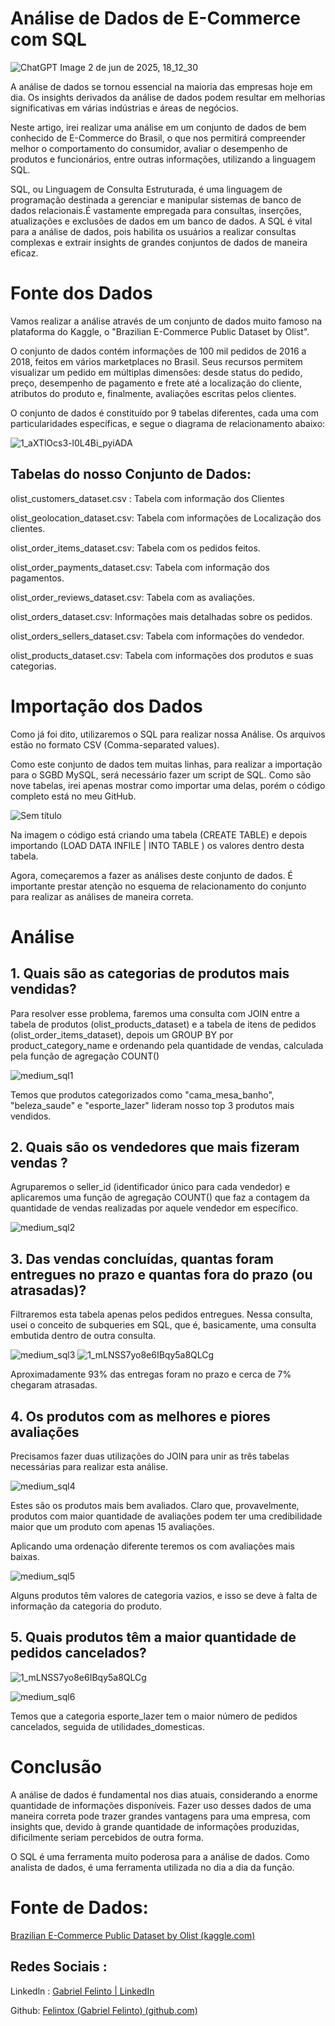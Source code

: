 # Análise de Dados de E-Commerce com SQL

![ChatGPT Image 2 de jun  de 2025, 18_12_30](https://github.com/user-attachments/assets/3966da57-e79f-43b5-97bd-ff43b1298ebd)


A análise de dados se tornou essencial na maioria das empresas hoje em dia. Os insights derivados da análise de dados podem resultar em melhorias significativas em várias indústrias e áreas de negócios. 

Neste artigo, irei realizar uma análise em um conjunto de dados de bem conhecido de E-Commerce do Brasil, o que nos permitirá compreender melhor o comportamento do consumidor, avaliar o desempenho de produtos e funcionários, entre outras informações, utilizando a linguagem SQL.

SQL, ou Linguagem de Consulta Estruturada, é uma linguagem de programação destinada a gerenciar e manipular sistemas de banco de dados relacionais.É vastamente empregada para consultas, inserções, atualizações e exclusões de dados em um banco de dados. A SQL é vital para a análise de dados, pois habilita os usuários a realizar consultas complexas e extrair insights de grandes conjuntos de dados de maneira eficaz.

# Fonte dos Dados

Vamos realizar a análise através de um conjunto de dados muito famoso na plataforma do Kaggle, o "Brazilian E-Commerce Public Dataset by Olist". 

O conjunto de dados contém informações de 100 mil pedidos de 2016 a 2018, feitos em vários marketplaces no Brasil. Seus recursos permitem visualizar um pedido em múltiplas dimensões: desde status do pedido, preço, desempenho de pagamento e frete até a localização do cliente, atributos do produto e, finalmente, avaliações escritas pelos clientes. 

O conjunto de dados é constituído por 9 tabelas diferentes, cada uma com particularidades específicas, e segue o diagrama de relacionamento abaixo:

![1_aXTlOcs3-l0L4Bi_pyiADA](https://github.com/Felintox/Sql_Olist_Analise/assets/129033082/8d16ad80-0849-4786-92d6-b7932b2ed3a1)

## Tabelas do nosso Conjunto de Dados:

olist_customers_dataset.csv : Tabela com informação dos Clientes

olist_geolocation_dataset.csv: Tabela com informações de Localização dos clientes.

olist_order_items_dataset.csv: Tabela com os pedidos feitos.

olist_order_payments_dataset.csv: Tabela com informação dos pagamentos.

olist_order_reviews_dataset.csv: Tabela com as avaliações.

olist_orders_dataset.csv: Informações mais detalhadas sobre os pedidos.

olist_orders_sellers_dataset.csv: Tabela com informações do vendedor.

olist_products_dataset.csv: Tabela com informações dos produtos e suas categorias.

# Importação dos Dados

Como já foi dito, utilizaremos o SQL para realizar nossa Análise. Os arquivos estão no formato CSV (Comma-separated values).

Como este conjunto de dados tem muitas linhas, para realizar a importação para o SGBD MySQL, será necessário fazer um script de SQL. Como são nove tabelas, irei apenas mostrar como importar uma delas, porém o código completo está no meu GitHub.

![Sem título](https://github.com/Felintox/Sql_Olist_Analise/assets/129033082/ea6caf99-c3ce-45fa-ad0e-61781a85f124)

Na imagem o código está  criando uma tabela (CREATE TABLE) e depois importando (LOAD DATA INFILE | INTO TABLE ) os valores dentro desta tabela.

Agora, começaremos a fazer as análises deste conjunto de dados. É importante prestar atenção no esquema de relacionamento do conjunto para realizar as análises de maneira correta.

# Análise 


## 1. Quais são as categorias de produtos mais vendidas?

Para resolver esse problema, faremos uma consulta com JOIN entre a tabela de produtos (olist_products_dataset) e a tabela de itens de pedidos (olist_order_items_dataset), depois um GROUP BY por product_category_name e ordenando pela quantidade de vendas, calculada pela função de agregação COUNT()

![medium_sql1](https://github.com/Felintox/Sql_Olist_Analise/assets/129033082/ce036705-7d05-4c54-aeac-c5d753a91f6d)

Temos que produtos categorizados como "cama_mesa_banho", "beleza_saude" e "esporte_lazer" lideram nosso top 3 produtos mais vendidos.

## 2. Quais são os vendedores que mais fizeram vendas ? 

Agruparemos o seller_id (identificador único para cada vendedor) e aplicaremos uma função de agregação COUNT() que faz a contagem da quantidade de vendas realizadas por aquele vendedor em específico.

![medium_sql2](https://github.com/Felintox/Sql_Olist_Analise/assets/129033082/6b5e6c5f-0fb9-4308-b195-1847e7d3a174)

## 3. Das vendas concluídas, quantas foram entregues no prazo e quantas fora do prazo (ou atrasadas)?

Filtraremos esta tabela apenas pelos pedidos entregues. Nessa consulta, usei o conceito de subqueries em SQL, que é, basicamente, uma consulta embutida dentro de outra consulta.

![medium_sql3](https://github.com/Felintox/Sql_Olist_Analise/assets/129033082/cbef2097-c026-4032-b904-8213ad43283b)
![1_mLNSS7yo8e6IBqy5a8QLCg](https://github.com/Felintox/Sql_Olist_Analise/assets/129033082/5ceda30e-7455-4aea-92a1-a3300a8b3793)

Aproximadamente 93% das entregas foram no prazo e cerca de 7% chegaram atrasadas.

## 4. Os produtos com as melhores e piores avaliações

Precisamos fazer duas utilizações do JOIN para unir as três tabelas necessárias para realizar esta análise.

![medium_sql4](https://github.com/Felintox/Sql_Olist_Analise/assets/129033082/865afbca-2c02-49da-8634-462bbc774775)

Estes são os produtos mais bem avaliados. Claro que, provavelmente, produtos com maior quantidade de avaliações podem ter uma credibilidade maior que um produto com apenas 15 avaliações.

Aplicando uma ordenação diferente teremos os com avaliações mais baixas.

![medium_sql5](https://github.com/Felintox/Sql_Olist_Analise/assets/129033082/9b4e2455-fed4-48b1-916a-65108e11d036)

Alguns produtos têm valores de categoria vazios, e isso se deve à falta de informação da categoria do produto.

## 5. Quais produtos têm a maior quantidade de pedidos cancelados?

![1_mLNSS7yo8e6IBqy5a8QLCg](https://github.com/Felintox/Sql_Olist_Analise/assets/129033082/9f020bb7-a5e6-42cc-bc8b-c6fa945a9071)

![medium_sql6](https://github.com/Felintox/Sql_Olist_Analise/assets/129033082/d305bbdb-1a21-4d62-b526-8ae5daa34dc9)


Temos que a categoria esporte_lazer tem o maior número de pedidos cancelados, seguida de utilidades_domesticas.

# Conclusão

A análise de dados é fundamental nos dias atuais, considerando a enorme quantidade de informações disponíveis. Fazer uso desses dados de uma maneira correta pode trazer grandes vantagens para uma empresa, com insights que, devido à grande quantidade de informações produzidas, dificilmente seriam percebidos de outra forma. 

O SQL é uma ferramenta muito poderosa para a análise de dados. Como analista de dados, é uma ferramenta utilizada no dia a dia da função.

# Fonte de Dados: 

[Brazilian E-Commerce Public Dataset by Olist (kaggle.com)](https://www.kaggle.com/datasets/olistbr/brazilian-ecommerce)
## Redes Sociais :

Linkedln : [Gabriel Felinto | LinkedIn](https://www.linkedin.com/in/gabrielfelinto/)

Github: [Felintox (Gabriel Felinto) (github.com)](https://github.com/Felintox)



